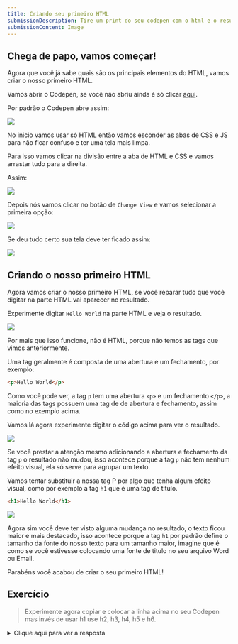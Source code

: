 ```yaml
---
title: Criando seu primeiro HTML
submissionDescription: Tire um print do seu codepen com o html e o resultado que você criou.
submissionContent: Image
---
```


## Chega de papo, vamos começar!

Agora que você já sabe quais são os principais elementos do HTML, vamos criar o nosso primeiro HTML.

Vamos abrir o Codepen, se você não abriu ainda é só clicar [aqui](https://codepen.io/pen/).

Por padrão o Codepen abre assim:

![](https://raw.githubusercontent.com/menthorlabs/courses/main/content/html-basico/images/chrome_nE4GrFSPiK.png)

No inicio vamos usar só HTML então vamos esconder as abas de CSS e JS para não ficar confuso e ter uma tela mais limpa.

Para isso vamos clicar na divisão entre a aba de HTML e CSS e vamos arrastar tudo para a direita.

Assim:

![](https://raw.githubusercontent.com/menthorlabs/courses/main/content/html-basico/images/chrome_X2co2cO2lS.gif)

Depois nós vamos clicar no botão de `Change View` e vamos selecionar a primeira opção:

![](https://raw.githubusercontent.com/menthorlabs/courses/main/content/html-basico/images/chrome_JfrNKvLc6K.png)

Se deu tudo certo sua tela deve ter ficado assim:

![](https://raw.githubusercontent.com/menthorlabs/courses/main/content/html-basico/images/chrome_H8T6CZlzZI.png)

## Criando o nosso primeiro HTML

Agora vamos criar o nosso primeiro HTML, se você reparar tudo que você digitar na parte HTML vai aparecer no resultado.

Experimente digitar `Hello World` na parte HTML e veja o resultado.

![](https://raw.githubusercontent.com/menthorlabs/courses/main/content/html-basico/images/chrome_eByePGWZoA.png)

Por mais que isso funcione, não é HTML, porque não temos as tags que vimos anteriormente.

Uma tag geralmente é composta de uma abertura e um fechamento, por exemplo:

```html
<p>Hello World</p>
```

Como você pode ver, a tag `p` tem uma abertura `<p>` e um fechamento `</p>`, a maioria das tags possuem uma tag de de abertura e fechamento, assim como no exemplo acima.

Vamos lá agora experimente digitar o código acima para ver o resultado.

![](https://raw.githubusercontent.com/menthorlabs/courses/main/content/html-basico/images/chrome_Si7X9uOV2Y.png)

Se você prestar a atenção mesmo adicionando a abertura e fechamento da tag `p` o resultado não mudou, isso acontece porque a tag `p` não tem nenhum efeito visual, ela só serve para agrupar um texto.

Vamos tentar substituir a nossa tag P por algo que tenha algum efeito visual, como por exemplo a tag `h1` que é uma tag de título.

```html
<h1>Hello World</h1>
```

![](https://raw.githubusercontent.com/menthorlabs/courses/main/content/html-basico/images/chrome_o12OSj1o23ij.png)

Agora sim você deve ter visto alguma mudança no resultado, o texto ficou maior e mais destacado, isso acontece porque a tag `h1` por padrão define o tamanho da fonte do nosso texto para um tamanho maior, imagine que é como se você estivesse colocando uma fonte de titulo no seu arquivo Word ou Email.

Parabéns você acabou de criar o seu primeiro HTML!

## Exercício

> Experimente agora copiar e colocar a linha acima no seu Codepen mas invés de usar h1 use h2, h3, h4, h5 e h6.

<details>
  <summary>Clique aqui para ver a resposta</summary>
  
  Esse é o HTML e o resultado que você deve ter:
  
```html
  <h1>Hello World</h1>
  <h2>Hello World</h2>
  <h3>Hello World</h3>
  <h4>Hello World</h4>
  <h5>Hello World</h5>
  <h6>Hello World</h6>
```

![](https://raw.githubusercontent.com/menthorlabs/courses/main/content/html-basico/images/chrome_KbpF1MWs2t.png)

</details>
